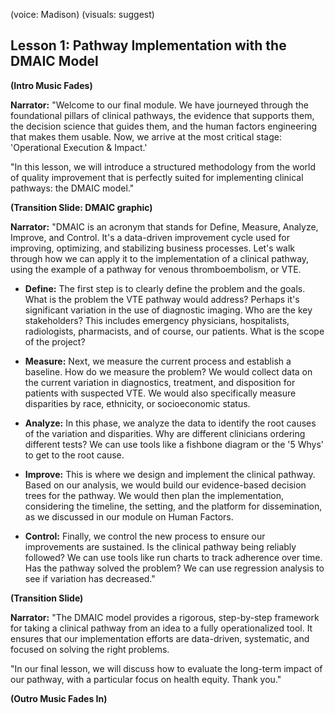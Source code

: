 (voice: Madison)
(visuals: suggest)

## Lesson 1: Pathway Implementation with the DMAIC Model

**(Intro Music Fades)**

**Narrator:** "Welcome to our final module. We have journeyed through the foundational pillars of clinical pathways, the evidence that supports them, the decision science that guides them, and the human factors engineering that makes them usable. Now, we arrive at the most critical stage: 'Operational Execution & Impact.'

"In this lesson, we will introduce a structured methodology from the world of quality improvement that is perfectly suited for implementing clinical pathways: the DMAIC model."

**(Transition Slide: DMAIC graphic)**

**Narrator:** "DMAIC is an acronym that stands for Define, Measure, Analyze, Improve, and Control. It's a data-driven improvement cycle used for improving, optimizing, and stabilizing business processes. Let's walk through how we can apply it to the implementation of a clinical pathway, using the example of a pathway for venous thromboembolism, or VTE.

*   **Define:** The first step is to clearly define the problem and the goals. What is the problem the VTE pathway would address? Perhaps it's significant variation in the use of diagnostic imaging. Who are the key stakeholders? This includes emergency physicians, hospitalists, radiologists, pharmacists, and of course, our patients. What is the scope of the project?

*   **Measure:** Next, we measure the current process and establish a baseline. How do we measure the problem? We would collect data on the current variation in diagnostics, treatment, and disposition for patients with suspected VTE. We would also specifically measure disparities by race, ethnicity, or socioeconomic status.

*   **Analyze:** In this phase, we analyze the data to identify the root causes of the variation and disparities. Why are different clinicians ordering different tests? We can use tools like a fishbone diagram or the '5 Whys' to get to the root cause.

*   **Improve:** This is where we design and implement the clinical pathway. Based on our analysis, we would build our evidence-based decision trees for the pathway. We would then plan the implementation, considering the timeline, the setting, and the platform for dissemination, as we discussed in our module on Human Factors.

*   **Control:** Finally, we control the new process to ensure our improvements are sustained. Is the clinical pathway being reliably followed? We can use tools like run charts to track adherence over time. Has the pathway solved the problem? We can use regression analysis to see if variation has decreased."

**(Transition Slide)**

**Narrator:** "The DMAIC model provides a rigorous, step-by-step framework for taking a clinical pathway from an idea to a fully operationalized tool. It ensures that our implementation efforts are data-driven, systematic, and focused on solving the right problems.

"In our final lesson, we will discuss how to evaluate the long-term impact of our pathway, with a particular focus on health equity. Thank you."

**(Outro Music Fades In)**
